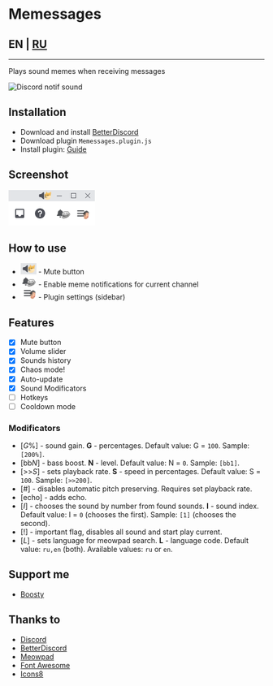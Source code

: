 # Memessages

## EN | [RU](./README.ru.md)

___

Plays sound memes when receiving messages

![Discord notif sound](https://media.tenor.com/G0_iwgQayKoAAAAd/discord-discord-notif-sound.gif)

## Installation
- Download and install [BetterDiscord](https://betterdiscord.app/)
- Download plugin `Memessages.plugin.js`
- Install plugin: [Guide](https://docs.betterdiscord.app/users/guides/installing-addons)

## Screenshot
![Screenshot](./readme-assets/screenshot.png)

## How to use
- ![Mute](./readme-assets/mute.png) - Mute button
- ![Channel](./readme-assets/channel.png) - Enable meme notifications for current channel
- ![Menu](./readme-assets/menu.png) - Plugin settings (sidebar)

## Features
- [x] Mute button 
- [x] Volume slider
- [x] Sounds history
- [x] Chaos mode!
- [x] Auto-update
- [x] Sound Modificators
- [ ] Hotkeys
- [ ] Cooldown mode

### Modificators

- [*G*%] - sound gain. **G** - percentages. Default value: G = `100`. Sample: `[200%]`.
- [bb*N*] - bass boost. **N** - level. Default value: N = `0`. Sample: `[bb1]`.
- [>>*S*] - sets playback rate. **S** - speed in percentages. Default value: S = `100`. Sample: `[>>200]`.
- [#] - disables automatic pitch preserving. Requires set playback rate.
- [echo] - adds echo.
- [*I*] - chooses the sound by number from found sounds. **I** - sound index. Default value: I = `0` (chooses the first). Sample: `[1]` (chooses the second).
- [!] - important flag, disables all sound and start play current.
- [*L*] - sets language for meowpad search. **L** - language code. Default value: `ru,en` (both). Available values: `ru` or `en`.

## Support me
- [Boosty](https://boosty.to/greezor)

## Thanks to
- [Discord](https://discord.com/)
- [BetterDiscord](https://betterdiscord.app/)
- [Meowpad](https://meowpad.me/)
- [Font Awesome](https://fontawesome.com/)
- [Icons8](https://icons8.com/)